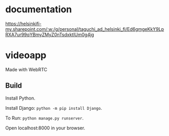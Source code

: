 # documentation
https://helsinkifi-my.sharepoint.com/:w:/g/personal/taguchi_ad_helsinki_fi/Ed6gmgeKkY9LpRXA7ur99qYBmyZMyZ0nTsdxktlUm0g4jg
# videoapp
Made with WebRTC
## Build
Install Python.

Install Django: `python -m pip install Django`.

To Run: `python manage.py runserver`.

Open localhost:8000 in your browser.
